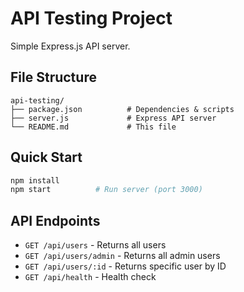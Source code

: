 # API Testing Project

Simple Express.js API server.

## File Structure
```
api-testing/
├── package.json          # Dependencies & scripts
├── server.js             # Express API server
└── README.md             # This file
```

## Quick Start
```bash
npm install
npm start          # Run server (port 3000)
```

## API Endpoints
- `GET /api/users` - Returns all users
- `GET /api/users/admin` - Returns all admin users
- `GET /api/users/:id` - Returns specific user by ID
- `GET /api/health` - Health check
